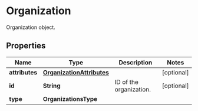

# Organization

Organization object.
## Properties

Name | Type | Description | Notes
------------ | ------------- | ------------- | -------------
**attributes** | [**OrganizationAttributes**](OrganizationAttributes.md) |  |  [optional]
**id** | **String** | ID of the organization. |  [optional]
**type** | **OrganizationsType** |  | 



